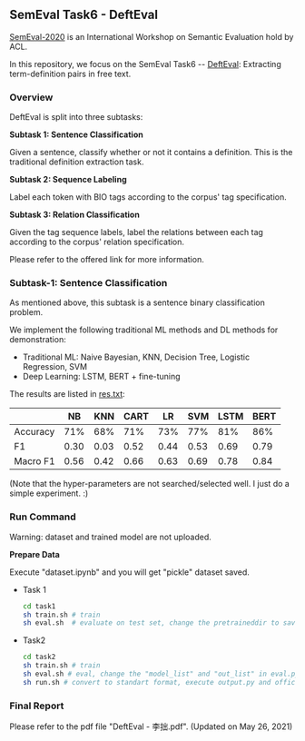 ## SemEval Task6 - DeftEval

[SemEval-2020](https://www.aclweb.org/portal/content/semeval-2020-international-workshop-semantic-evaluation) is an International Workshop on Semantic Evaluation hold by ACL.

In this repository, we focus on the SemEval Task6 -- [DeftEval](https://competitions.codalab.org/competitions/20900): Extracting term-definition pairs in free text.

### Overview

DeftEval is split into three subtasks:

**Subtask 1: Sentence Classification**

Given a sentence, classify whether or not it contains a definition. This is the traditional definition extraction task.

**Subtask 2: Sequence Labeling**

Label each token with BIO tags according to the corpus' tag specification.

**Subtask 3: Relation Classification**

Given the tag sequence labels, label the relations between each tag according to the corpus' relation specification.

Please refer to the offered link for more information.

### Subtask-1: Sentence Classification

As mentioned above, this subtask is a sentence binary classification problem.

We implement the following traditional ML methods and DL methods for demonstration:

* Traditional ML: Naive Bayesian, KNN, Decision Tree, Logistic Regression, SVM
* Deep Learning: LSTM, BERT + fine-tuning

The results are listed in [res.txt](task1/res.txt):

|          | **NB** | **KNN** | **CART** | **LR** | **SVM** | **LSTM** | **BERT** |
| -------- | ------ | ------- | -------- | ------ | ------- | -------- | -------- |
| Accuracy | 71%    | 68%     | 71%      | 73%    | 77%     | 81%      | 86%      |
| F1       | 0.30   | 0.03    | 0.52     | 0.44   | 0.53    | 0.69     | 0.79     |
| Macro F1 | 0.56   | 0.42    | 0.66     | 0.63   | 0.69    | 0.78     | 0.84     |

(Note that the hyper-parameters are not searched/selected well. I just do a simple experiment. :)

### Run Command

Warning: dataset and trained model are not uploaded.

**Prepare Data**

Execute "dataset.ipynb" and you will get "pickle" dataset saved.

* Task 1

  ```sh
  cd task1
  sh train.sh # train
  sh eval.sh  # evaluate on test set, change the pretraineddir to saved model path
  ```

* Task2

  ```sh
  cd task2
  sh train.sh # train
  sh eval.sh # eval, change the "model_list" and "out_list" in eval.py
  sh run.sh # convert to standart format, execute output.py and official evaluate script 
  ```

### Final Report

Please refer to the pdf file "DeftEval - 李拙.pdf". (Updated on May 26, 2021)
